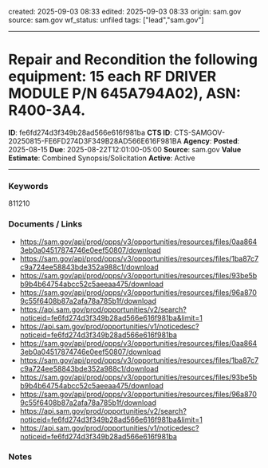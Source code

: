 created: 2025-09-03 08:33
edited: 2025-09-03 08:33
origin: sam.gov
source: sam.gov
wf_status: unfiled
tags: ["lead","sam.gov"]

---

# Repair and Recondition the following equipment: 15 each RF DRIVER MODULE P/N 645A794A02), ASN: R400-3A4.

**ID**: fe6fd274d3f349b28ad566e616f981ba
**CTS ID**: CTS-SAMGOV-20250815-FE6FD274D3F349B28AD566E616F981BA
**Agency**: 
**Posted**: 2025-08-15
**Due**: 2025-08-22T12:01:00-05:00
**Source**: sam.gov
**Value Estimate**: Combined Synopsis/Solicitation
**Active**: Active

---

### Keywords
811210

### Documents / Links
- <https://sam.gov/api/prod/opps/v3/opportunities/resources/files/0aa8643eb0a04517874746e0eef50807/download>
- <https://sam.gov/api/prod/opps/v3/opportunities/resources/files/1ba87c7c9a724ee58843bde352a988c1/download>
- <https://sam.gov/api/prod/opps/v3/opportunities/resources/files/93be5bb9b4b64754abcc52c5aeeaa475/download>
- <https://sam.gov/api/prod/opps/v3/opportunities/resources/files/96a8709c55f6408b87a2afa78a785b1f/download>
- <https://api.sam.gov/prod/opportunities/v2/search?noticeid=fe6fd274d3f349b28ad566e616f981ba&limit=1>
- <https://api.sam.gov/prod/opportunities/v1/noticedesc?noticeid=fe6fd274d3f349b28ad566e616f981ba>
- <https://sam.gov/api/prod/opps/v3/opportunities/resources/files/0aa8643eb0a04517874746e0eef50807/download>
- <https://sam.gov/api/prod/opps/v3/opportunities/resources/files/1ba87c7c9a724ee58843bde352a988c1/download>
- <https://sam.gov/api/prod/opps/v3/opportunities/resources/files/93be5bb9b4b64754abcc52c5aeeaa475/download>
- <https://sam.gov/api/prod/opps/v3/opportunities/resources/files/96a8709c55f6408b87a2afa78a785b1f/download>
- <https://api.sam.gov/prod/opportunities/v2/search?noticeid=fe6fd274d3f349b28ad566e616f981ba&limit=1>
- <https://api.sam.gov/prod/opportunities/v1/noticedesc?noticeid=fe6fd274d3f349b28ad566e616f981ba>

### Notes

